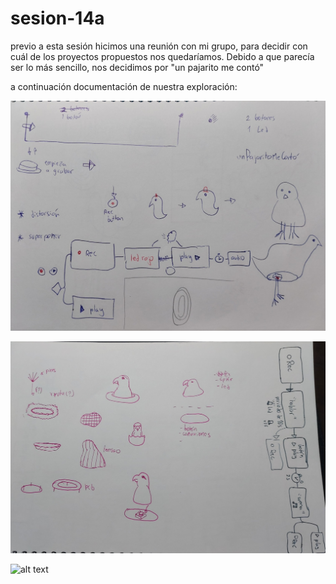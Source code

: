 # sesion-14a

previo a esta sesión hicimos una reunión con mi grupo, para decidir con cuál de los proyectos propuestos nos quedaríamos. Debido a que parecía ser lo más sencillo, nos decidimos por "un pajarito me contó"

a continuación documentación de nuestra exploración:

![alt text](./archivos/tme-14a-croquis1.jpg)

![alt text](./archivos/tme-14a-croquis2.jpg)

![alt text](./archivos/tme-14a-figmaCacatua.png)

